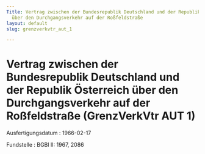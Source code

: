 ```yaml
---
Title: Vertrag zwischen der Bundesrepublik Deutschland und der Republik Österreich
  über den Durchgangsverkehr auf der Roßfeldstraße
layout: default
slug: grenzverkvtr_aut_1

---
```


# Vertrag zwischen der Bundesrepublik Deutschland und der Republik Österreich über den Durchgangsverkehr auf der Roßfeldstraße (GrenzVerkVtr AUT 1)

Ausfertigungsdatum
:   1966-02-17

Fundstelle
:   BGBl II: 1967, 2086

